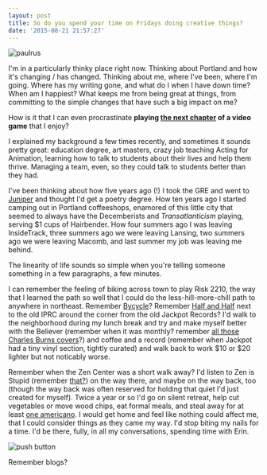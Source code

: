 ```yaml
---
layout: post
title: So do you spend your time on Fridays doing creative things?
date: '2015-08-21 21:57:27'
---
```


![paulrus](/content/images/2015/08/3217483345_7c99b6609e_o.jpg)

I'm in a particularly thinky place right now. Thinking about Portland and how it's changing / has changed. Thinking about me, where I've been, where I'm going.  Where has my writing gone, and what do I when I have down time? When am I happiest?  What keeps me from being great at things, from committing to the simple changes that have such a big impact on me? 

How is it that I can even procrastinate **playing [the next chapter][got] of a video game** that I enjoy?

I explained my background a few times recently, and sometimes it sounds pretty great: education degree, art masters, crazy job teaching Acting for Animation, learning how to talk to students about their lives and help them thrive. Managing a team, even, so they could talk to students better than they had. 

I've been thinking about how five years ago (!) I took the GRE and went to [Juniper][juniper] and thought I'd get a poetry degree.  How ten years ago I started camping out in Portland coffeeshops, enamored of this little city that seemed to always have the Decemberists and *Transatlanticism* playing, serving $1 cups of Hairbender. How four summers ago I was leaving InsideTrack, three summers ago we were leaving Lansing, two summers ago we were leaving Macomb, and last summer my job was leaving me behind. 

The linearity of life sounds so simple when you're telling someone something in a few paragraphs, a few minutes.

I can remember the feeling of biking across town to play Risk 2210, the way that I learned the path so well that I could do the less-hill-more-chill path to anywhere in northeast.  Remember [Bycycle](http://bycycle.org/)? Remember [Half and Half](http://www.portlandmercury.com/BlogtownPDX/archives/2010/04/15/breaking-half-and-half-to-close-in-downtown-portland) next to the old IPRC around the corner from the old Jackpot Records? I'd walk to the neighborhood during my lunch break and try and make myself better with the Believer (remember when it was monthly? remember [all those Charles Burns covers][covers]?) and coffee and a record (remember when Jackpot had a tiny vinyl section, tightly curated) and walk back to work $10 or $20 lighter but not noticably worse.

Remember when the Zen Center was a short walk away?  I'd listen to Zen is Stupid (remember [that?][zis]) on the way there, and maybe on the way back, too (though the way back was often reserved for holding that quiet I'd just created for myself). Twice a year or so I'd go on silent retreat, help cut vegetables or move wood chips, eat formal meals, and steal away for at least [one americano](http://rockingfrogpdx.com/). I would get home and feel like nothing could affect me, that I could consider things as they came my way. I'd stop biting my nails for a time. I'd be there, fully, in all my conversations, spending time with Erin.

![push button](/content/images/2015/08/451143519_11a6a2bf5f_o.jpg)

Remember blogs?

[zis]:http://www.maximumfun.org/blog/2008/06/podthoughts-by-colin-marshall-zen-is.html
[got]:https://www.telltalegames.com/gameofthrones/
[juniper]: http://www.umass.edu/juniperinstitute/institute.html
[covers]: http://www.vol1brooklyn.com/2012/01/06/literary-schwag-the-believer-wants-you/